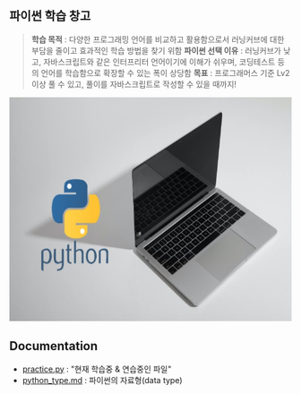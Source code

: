 ## 파이썬 학습 창고

> **학습 목적** : 다양한 프로그래밍 언어를 비교하고 활용함으로서 러닝커브에 대한 부담을 줄이고 효과적인 학습 방법을 찾기 위함
> **파이썬 선택 이유** : 러닝커브가 낮고, 자바스크립트와 같은 인터프리터 언어이기에 이해가 쉬우며, 코딩테스트 등의 언어를 학습함으로 확장할 수 있는 폭이 상당함
> **목표** : 프로그래머스 기준 Lv2 이상 풀 수 있고, 풀이를 자바스크립트로 작성할 수 있을 때까지!

<p align="center">
  <a>
    <img src="./assets/python_Img.jpg" height="400px">
  </a>
</p>


## Documentation

- [practice.py](./practice.py) : "현재 학습중 & 연습중인 파일"
- [python_type.md](./python_type.md) : 파이썬의 자료형(data type)
